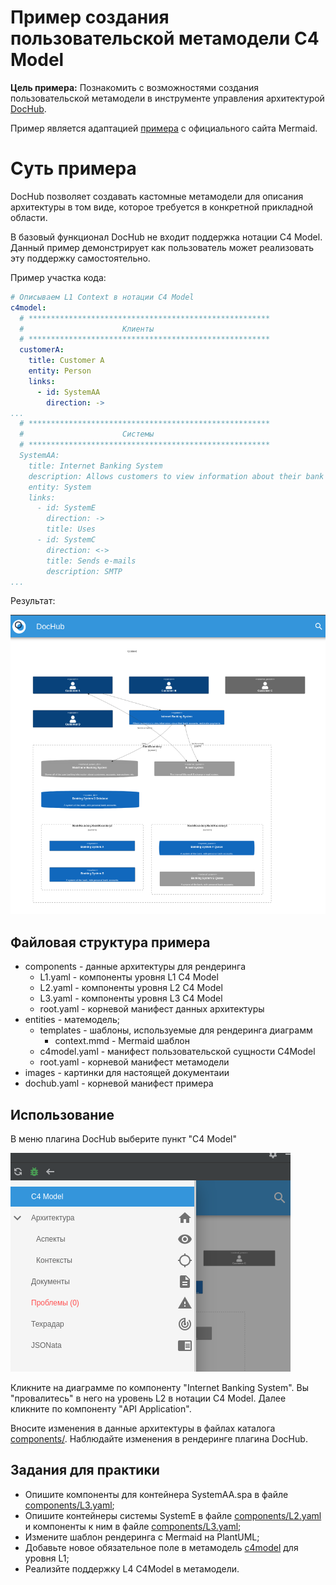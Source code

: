 # Пример создания пользовательской метамодели C4 Model

**Цель примера:** Познакомить с возможностями создания пользовательской метамодели
в инструменте управления архитектурой [DocHub](https://dochub.info).

Пример является адаптацией [примера](https://mermaid-js.github.io/mermaid/#/c4c) 
с официального сайта Mermaid.

# Суть примера
DocHub позволяет создавать кастомные метамодели для описания архитектуры в том виде, 
которое требуется в конкретной прикладной области.

В базовый функционал DocHub не входит поддержка нотации C4 Model. Данный пример демонстрирует
как пользователь может реализовать эту поддержку самостоятельно.

Пример участка кода:
```yaml
# Описываем L1 Context в нотации C4 Model
c4model:
  # ******************************************************
  #                      Клиенты
  # ******************************************************
  customerA:
    title: Customer A
    entity: Person
    links:
      - id: SystemAA
        direction: ->
...
  # ******************************************************
  #                      Системы
  # ******************************************************
  SystemAA:
    title: Internet Banking System
    description: Allows customers to view information about their bank accounts, and make payments.
    entity: System
    links:
      - id: SystemE
        direction: ->
        title: Uses
      - id: SystemC
        direction: <->
        title: Sends e-mails
        description: SMTP
...
```

Результат:

![Пример метамодели C4 Model](./images/c4model.png)

## Файловая структура примера
* components - данные архитектуры для рендеринга
  * L1.yaml - компоненты уровня L1 C4 Model
  * L2.yaml - компоненты уровня L2 C4 Model
  * L3.yaml - компоненты уровня L3 C4 Model
  * root.yaml - корневой манифест данных архитектуры
* entities - матемодель;
  * templates - шаблоны, используемые для рендеринга диаграмм
    * context.mmd - Mermaid шаблон
  * c4model.yaml - манифест пользовательской сущности C4Model
  * root.yaml - корневой манифест метамодели
* images - картинки для настоящей документаии
* dochub.yaml - корневой манифест примера

## Использование
В меню плагина DocHub выберите пункт "C4 Model"

![Меню](./images/menu.png)

Кликните на диаграмме по компоненту "Internet Banking System". 
Вы "провалитесь" в него на уровень L2 в нотации C4 Model. 
Далее кликните по компоненту "API Application".

Вносите изменения в данные архитектуры в файлах каталога [components/](./components). 
Наблюдайте изменения в рендеринге плагина DocHub.

## Задания для практики
* Опишите компоненты для контейнера SystemAA.spa в файле [components/L3.yaml](./components/L3.yaml);
* Опишите контейнеры системы SystemE в файле [components/L2.yaml](./components/L2.yaml)
  и компоненты к ним в файле [components/L3.yaml](./components/L3.yaml);
* Измените шаблон рендеринга с Mermaid на PlantUML;
* Добавьте новое обязательное поле в метамодель [c4model](./entities/c4model.yaml) для уровня L1;
* Реализйте поддержку L4 C4Model в метамодели.